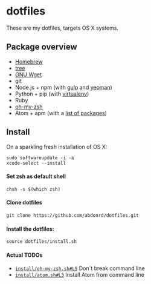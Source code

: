 # dotfiles

These are my dotfiles, targets OS X systems.

## Package overview

* [Homebrew](http://brew.sh)
* [tree](http://mama.indstate.edu/users/ice/tree/)
* [GNU Wget](https://www.gnu.org/software/wget/)
* git
* Node.js + npm (with [gulp](https://github.com/gulpjs/gulp) and [yeoman](https://github.com/yeoman/yeoman))
* Python + pip (with [virtualenv](https://github.com/pypa/virtualenv))
* Ruby
* [oh-my-zsh](https://github.com/robbyrussell/oh-my-zsh)
* Atom + apm (with a [list of packages](atom/packages.list))

## Install

On a sparkling fresh installation of OS X:

    sudo softwareupdate -i -a
    xcode-select --install

#### Set zsh as default shell

    chsh -s $(which zsh)

#### Clone dotfiles

    git clone https://github.com/abdonrd/dotfiles.git


#### Install the dotfiles:

    source dotfiles/install.sh

#### Actual TODOs

* [`install/oh-my-zsh.sh#L5`](install/oh-my-zsh.sh#L5) Don´t break command line
* [`install/atom.sh#L3`](install/atom.sh#L3) Install Atom from command line
